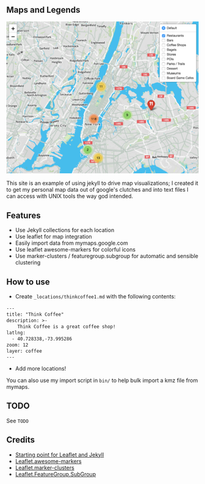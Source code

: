 ## Maps and Legends

![Screenshot](screenshot.png)

This site is an example of using jekyll to drive map visualizations; I created it to get my personal map data out of google's clutches and into text files I can access with UNIX tools the way god intended.

## Features
* Use Jekyll collections for each location
* Use leaflet for map integration
* Easily import data from mymaps.google.com
* Use leaflet awesome-markers for colorful icons
* Use marker-clusters / featuregroup.subgroup for automatic and sensible clustering

## How to use
* Create `_locations/thinkcoffee1.md` with the following contents:
```
---
title: "Think Coffee"
description: >-
    Think Coffee is a great coffee shop!
latlng:
  - 40.728338,-73.995286
zoom: 12
layer: coffee
---
```
* Add more locations!

You can also use my import script in `bin/` to help bulk import a kmz file from mymaps.

## TODO
See `TODO`

## Credits
* [Starting point for Leaflet and Jekyll](https://robyremzy.github.io/blog/2016/leaflet-inside-a-post/)
* [Leaflet.awesome-markers](https://github.com/lvoogdt/Leaflet.awesome-markers)
* [Leaflet.marker-clusters](https://github.com/Leaflet/Leaflet.markercluster)
* [Leaflet.FeatureGroup.SubGroup](https://github.com/ghybs/Leaflet.FeatureGroup.SubGroup)
